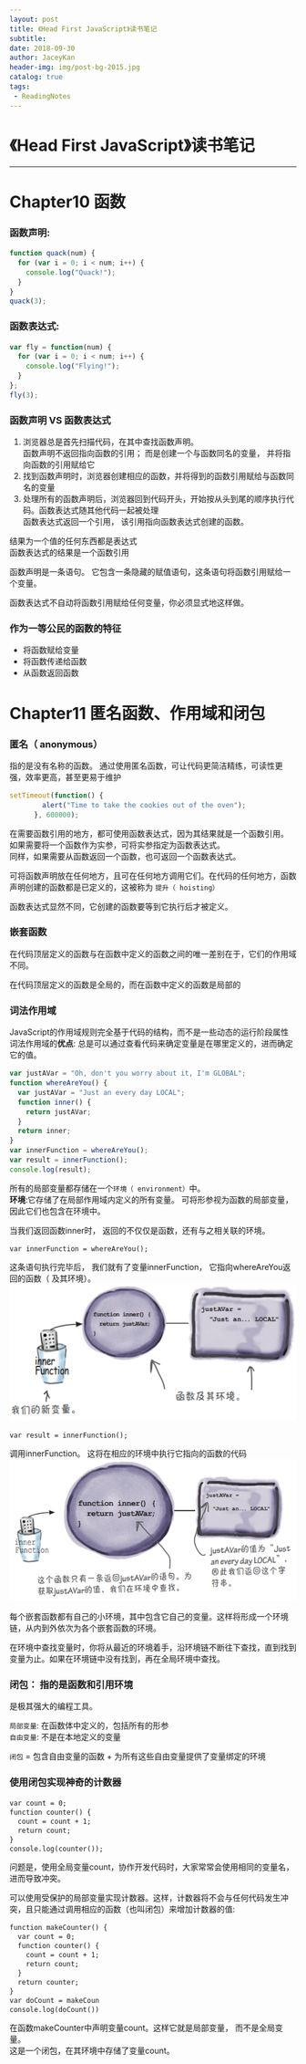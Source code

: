 ```yaml
---
layout: post
title: 《Head First JavaScript》读书笔记
subtitle: 
date: 2018-09-30
author: JaceyKan
header-img: img/post-bg-2015.jpg
catalog: true
tags: 
 - ReadingNotes
---
```



# 《Head First JavaScript》读书笔记
---

# Chapter10 函数

### 函数声明:
```javascript
function quack(num) {
  for (var i = 0; i < num; i++) {
    console.log("Quack!");
  }
}
quack(3);
```

### 函数表达式:
```javascript
var fly = function(num) {
  for (var i = 0; i < num; i++) {
    console.log("Flying!");
  }
};
fly(3);
```

### 函数声明 VS 函数表达式
1. 浏览器总是首先扫描代码，在其中查找函数声明。  
函数声明不返回指向函数的引用；   而是创建一个与函数同名的变量， 并将指向函数的引用赋给它
2. 找到函数声明时，浏览器创建相应的函数，并将得到的函数引用赋给与函数同名的变量
3. 处理所有的函数声明后，浏览器回到代码开头，开始按从头到尾的顺序执行代码。函数表达式随其他代码一起被处理    
函数表达式返回一个引用， 该引用指向函数表达式创建的函数。


结果为一个值的任何东西都是表达式  
函数表达式的结果是一个函数引用

函数声明是一条语句。
它包含一条隐藏的赋值语句，这条语句将函数引用赋给一个变量。

函数表达式不自动将函数引用赋给任何变量，你必须显式地这样做。

### 作为一等公民的函数的特征
* 将函数赋给变量
* 将函数传递给函数
* 从函数返回函数

# Chapter11 匿名函数、作用域和闭包

### 匿名（ anonymous）
指的是没有名称的函数。
通过使用匿名函数，可让代码更简洁精练，可读性更强，效率更高，甚至更易于维护
```javascript
setTimeout(function() {
	    alert("Time to take the cookies out of the oven");
	  }, 600000);
```

在需要函数引用的地方，都可使用函数表达式，因为其结果就是一个函数引用。  
如果需要将一个函数作为实参，可将实参指定为函数表达式。  
同样，如果需要从函数返回一个函数，也可返回一个函数表达式。  


可将函数声明放在任何地方，且可在任何地方调用它们。在代码的任何地方，函数声明创建的函数都是已定义的，这被称为 `提升（ hoisting）`

函数表达式显然不同，它创建的函数要等到它执行后才被定义。


### 嵌套函数
在代码顶层定义的函数与在函数中定义的函数之间的唯一差别在于，它们的作用域不同。

在代码顶层定义的函数是全局的，而在函数中定义的函数是局部的

### 词法作用域 
JavaScript的作用域规则完全基于代码的结构，而不是一些动态的运行阶段属性
词法作用域的**优点**: 总是可以通过查看代码来确定变量是在哪里定义的，进而确定它的值。

```javascript
var justAVar = "Oh, don't you worry about it, I'm GLOBAL";
function whereAreYou() {
  var justAVar = "Just an every day LOCAL";
  function inner() {
    return justAVar;
  }
  return inner;
}
var innerFunction = whereAreYou();
var result = innerFunction();
console.log(result);
```
所有的局部变量都存储在一个`环境（ environment）`中。  
**环境**:它存储了在局部作用域内定义的所有变量。
可将形参视为函数的局部变量，因此它们也包含在环境中。

当我们返回函数inner时， 返回的不仅仅是函数，还有与之相关联的环境。

```
var innerFunction = whereAreYou();
```
这条语句执行完毕后， 我们就有了变量innerFunction， 它指向whereAreYou返回的函数（ 及其环境）。
![](img/20180930-01.png)

```
var result = innerFunction();
```
调用innerFunction。 这将在相应的环境中执行它指向的函数的代码
![](img/20180930-02.png)

每个嵌套函数都有自己的小环境，其中包含它自己的变量。这样将形成一个环境链，从内到外依次为各个嵌套函数的环境。

在环境中查找变量时，你将从最近的环境着手，沿环境链不断往下查找，直到找到变量为止。如果在环境链中没有找到，再在全局环境中查找。

### 闭包： 指的是函数和引用环境
是极其强大的编程工具。

`局部变量`: 在函数体中定义的，包括所有的形参   
`自由变量`: 不是在本地定义的变量

`闭包` = 包含自由变量的函数 + 为所有这些自由变量提供了变量绑定的环境


### 使用闭包实现神奇的计数器
```
var count = 0;
function counter() {
  count = count + 1;
  return count;
}
console.log(counter());
```
问题是，使用全局变量count，协作开发代码时，大家常常会使用相同的变量名，进而导致冲突。


可以使用受保护的局部变量实现计数器。这样，计数器将不会与任何代码发生冲突，且只能通过调用相应的函数（也叫闭包）来增加计数器的值:
```
function makeCounter() {
  var count = 0;
  function counter() {
    count = count + 1;
    return count;
  }
  return counter;
}
var doCount = makeCoun
console.log(doCount())
```
在函数makeCounter中声明变量count。这样它就是局部变量， 而不是全局变量。  
这是一个闭包，在其环境中存储了变量count。  






